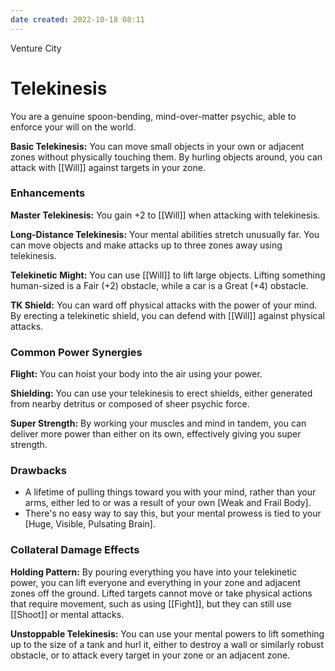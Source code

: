 ```yaml
---
date created: 2022-10-18 08:11
---
```


Venture City

# Telekinesis

You are a genuine spoon-bending, mind-over-matter psychic, able to enforce your will on the world.

**Basic Telekinesis:** You can move small objects in your own or adjacent zones without physically touching them. By hurling objects around, you can attack with [[Will]] against targets in your zone.

### Enhancements

**Master Telekinesis:** You gain +2 to [[Will]] when attacking with telekinesis.

**Long-Distance Telekinesis:** Your mental abilities stretch unusually far. You can move objects and make attacks up to three zones away using telekinesis.

**Telekinetic Might:** You can use [[Will]] to lift large objects. Lifting something human-sized is a Fair (+2) obstacle, while a car is a Great (+4) obstacle.

**TK Shield:** You can ward off physical attacks with the power of your mind. By erecting a telekinetic shield, you can defend with [[Will]] against physical attacks.

### Common Power Synergies

**Flight:** You can hoist your body into the air using your power.

**Shielding:** You can use your telekinesis to erect shields, either generated from nearby detritus or composed of sheer psychic force.

**Super Strength:** By working your muscles and mind in tandem, you can deliver more power than either on its own, effectively giving you super strength.

### Drawbacks

- A lifetime of pulling things toward you with your mind, rather than your arms, either led to or was a result of your own [Weak and Frail Body].
- There's no easy way to say this, but your mental prowess is tied to your [Huge, Visible, Pulsating Brain].

### Collateral Damage Effects

**Holding Pattern:** By pouring everything you have into your telekinetic power, you can lift everyone and everything in your zone and adjacent zones off the ground. Lifted targets cannot move or take physical actions that require movement, such as using [[Fight]], but they can still use [[Shoot]] or mental attacks.

**Unstoppable Telekinesis:** You can use your mental powers to lift something up to the size of a tank and hurl it, either to destroy a wall or similarly robust obstacle, or to attack every target in your zone or an adjacent zone.

